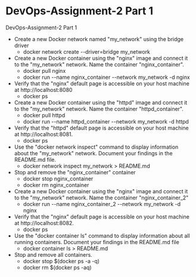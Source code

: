 # DevOps-Assignment-2 Part 1
DevOps-Assignment-2 Part 1

 - Create a new Docker network named "my_network" using the bridge driver
    - docker network create --driver=bridge my_network
 - Create a new Docker container using the "nginx" image and connect it to the "my_network" network. Name the container "nginx_container".
    - docker pull nginx
    - docker run --name nginx_container --network my_network -d nginx
 - Verify that the "nginx" default page is accessible on your host machine at http://localhost:8080   
    - docker ps
 - Create a new Docker container using the "httpd" image and connect it to the "my_network" network. Name the container "httpd_container".
    -   docker pull httpd
    -   docker run --name httpd_container --network my_network -d httpd
 - Verify that the "httpd" default page is accessible on your host machine at http://localhost:8081.   
    - docker ps
 -  Use the "docker network inspect" command to display information about the "my_network" network. Document your findings in the README.md file.
    - docker network inspect my_network > README.md
 - Stop and remove the "nginx_container" container
    - docker stop nginx_container
    - docker rm nginx_container
 - Create a new Docker container using the "nginx" image and connect it to the "my_network" network. Name the container "nginx_container_2"
    - docker run --name nginx_container_2 --network my_network -d nginx
 -  Verify that the "nginx" default page is accessible on your host machine at http://localhost:8082.
    - docker ps   
 - Use the "docker container ls" command to display information about all running containers. Document your findings in the README.md file
    - docker container ls > README.md
 - Stop and remove all containers. 
    - docker stop $(docker ps -a -q)
    - docker rm $(docker ps -aq)

   
